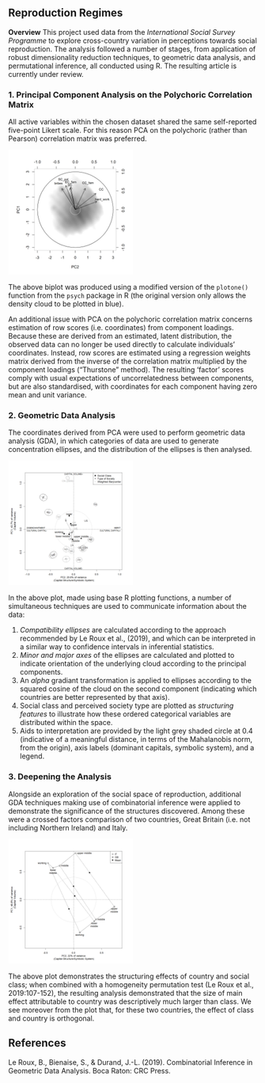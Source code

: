 ## Reproduction Regimes

**Overview** This project used data from the *International Social Survey Programme* to explore cross-country variation in perceptions towards social reproduction. The analysis followed a number of stages, from application of robust dimensionality reduction techniques, to geometric data analysis, and permutational inference, all conducted using R. The resulting article is currently under review.

### 1. Principal Component Analysis on the Polychoric Correlation Matrix

All active variables within the chosen dataset shared the same self-reported five-point Likert scale. For this reason PCA on the polychoric (rather than Pearson) correlation matrix was preferred.

<img src="images/components.png?raw=true" width = "50%" height = "50%"/>

The above biplot was produced using a modified version of the `plotone()` function from the `psych` package in R (the original version only allows the density cloud to be plotted in blue).

An additional issue with PCA on the polychoric correlation matrix concerns estimation of row scores (i.e. coordinates) from component loadings. Because these are derived from an estimated, latent distribution, the observed data can no longer be used directly to calculate individuals’ coordinates. Instead, row scores are estimated using a regression weights matrix derived from the inverse of the correlation matrix multiplied by the component loadings (“Thurstone” method). The resulting ‘factor’ scores comply with usual expectations of uncorrelatedness between components, but are also standardised, with coordinates for each component having zero mean and unit variance.

### 2. Geometric Data Analysis

The coordinates derived from PCA were used to perform geometric data analysis (GDA), in which categories of data are used to generate concentration ellipses, and the distribution of the ellipses is then analysed. 

<img src="images/rep_reg.png?raw=true" width = "50%" height = "50%"/>

In the above plot, made using base R plotting functions, a number of simultaneous techniques are used to communicate information about the data: 

1. *Compatibility ellipses* are calculated according to the approach recommended by Le Roux et al., (2019), and which can be interpreted in a similar way to confidence intervals in inferential statistics. 
2. *Minor and major axes* of the ellipses are calculated and plotted to indicate orientation of the underlying cloud according to the principal components. 
3. An *alpha* gradiant transformation is applied to ellipses according to the squared cosine of the cloud on the second component (indicating which countries are better represented by that axis). 
4. Social class and perceived society type are plotted as *structuring features* to illustrate how these ordered categorical variables are distributed within the space.  
5. Aids to interpretation are provided by the light grey shaded circle at 0.4 (indicative of a meaningful distance, in terms of the Mahalanobis norm, from the origin), axis labels (dominant capitals, symbolic system), and a legend.

### 3. Deepening the Analysis

Alongside an exploration of the social space of reproduction, additional GDA techniques making use of combinatorial inference were applied to demonstrate the significance of the structures discovered. Among these were a crossed factors comparison of two countries, Great Britain (i.e. not including Northern Ireland) and Italy.

<img src="images/cross_fac.png?raw=true" width = "50%" height = "50%"/>

The above plot demonstrates the structuring effects of country and social class; when combined with a homogeneity permutation test (Le Roux et al., 2019:107-152), the resulting analysis demonstrated that the size of main effect attributable to country was descriptively much larger than class. We see moreover from the plot that, for these two countries, the effect of class and country is orthogonal.

## References

Le Roux, B., Bienaise, S., & Durand, J.-L. (2019). Combinatorial Inference in Geometric Data Analysis. Boca Raton: CRC Press.
